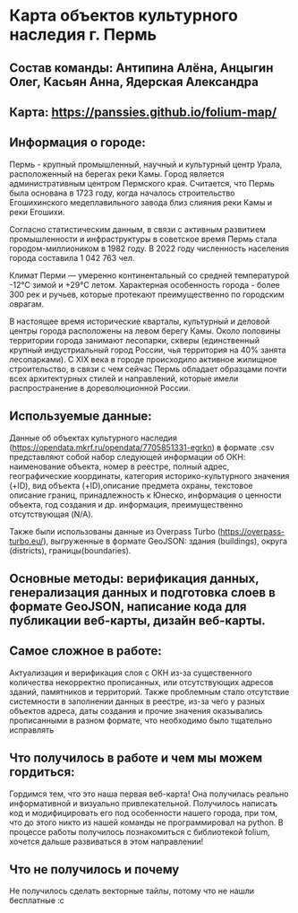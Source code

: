# Карта объектов культурного наследия г. Пермь

## Состав команды: Антипина Алёна, Анцыгин Олег, Касьян Анна, Ядерская Александра

## Карта: https://panssies.github.io/folium-map/

## Информация о городе:

Пермь - крупный промышленный, научный и культурный центр Урала, расположенный на берегах реки Камы. Город является административным центром Пермского края. Считается, что Пермь была основана в 1723 году, когда началось строительство Егошихинского медеплавильного завода близ слияния реки Камы и реки Егошихи.

Согласно статистическим данным, в связи с активным развитием промышленности и инфраструктуры в советское время Пермь стала городом-миллиоником в 1982 году. В 2022 году численность населения города составила 1 042 763 чел.

Климат Перми — умеренно континентальный со средней температурой -12°C зимой и +29°C летом. Характерная особенность города - более 300 рек и ручьев, которые протекают преимущественно по городским оврагам.

В настоящее время исторические кварталы, культурный и деловой центры города расположены на левом берегу Камы. Около половины территории города занимают лесопарки, скверы (единственный крупный индустриальный город России, чья территория на 40% занята лесопарками). С XIX века в городе происходило активное жилищное строительство, в связи с чем сейчас Пермь обладает образцами почти всех архитектурных стилей и направлений, которые имели распространение в дореволюционной России.

## Используемые данные:

Данные об объектах культурного наследия (https://opendata.mkrf.ru/opendata/7705851331-egrkn) в формате .csv представляют собой набор следующей информации об ОКН: наименование объекта, номер в реестре, полный адрес, географические координаты, категория историко-культурного значения (+ID), вид объекта (+ID),описание предмета охраны, текстовое описание границ, принадлежность к Юнеско, информация о ценности объекта, год создания и др. информация, преимущественно отсутствующая (N/A).  

Также были использованы данные из Overpass Turbo (https://overpass-turbo.eu/), выгруженные в формате GeoJSON: здания (buildings), округа (districts), границы(boundaries). 

## Основные методы: верификация данных, генерализация данных и подготовка слоев в формате GeoJSON, написание кода для публикации веб-карты, дизайн веб-карты.

## Самое сложное в работе:

Актуализация и верификация слоя с ОКН из-за существенного количества некорректно прописанных, или отсутствующих адресов зданий, памятников и территорий. Также проблемным стало отсутствие системности в заполнении данных в реестре, из-за чего у разных объектов адреса, даты создания и прочие значения оказывались прописанными в разном формате, что необходимо было тщательно исправлять

## Что получилось в работе и чем мы можем гордиться:

Гордимся тем, что это наша первая веб-карта! Она получилась реально информативной и визуально привлекательной. Получилось написать код и модифицировать его под особенности нашего города, при том, что до этого никто из нашей команды не программировал на python. В процессе работы получилось познакомиться с библиотекой folium, хочется дальше развиваться в этом направлении!

## Что не получилось и почему
Не получилось сделать векторные тайлы, потому что не нашли бесплатные :с
